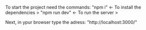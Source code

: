 To start the project need the commands: "npm i" <- To install the dependencies > "npm run dev" <- To run the server >

Next, in ypur browser type the adress: "http://localhost:3000/"
